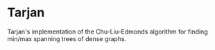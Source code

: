Tarjan
======

Tarjan's implementation of the Chu-Liu-Edmonds algorithm for finding min/max spanning trees of dense graphs.